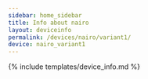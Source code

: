 ```yaml
---
sidebar: home_sidebar
title: Info about nairo
layout: deviceinfo
permalink: /devices/nairo/variant1/
device: nairo_variant1
---
```

{% include templates/device_info.md %}
